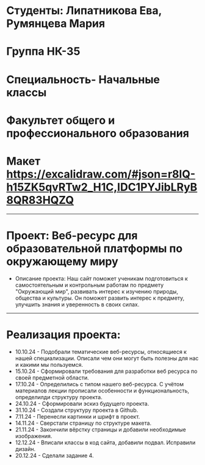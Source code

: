 # Студенты: Липатникова Ева, Румянцева Мария
# Группа НК-35
# Специальность- Начальные классы
# Факультет общего и профессионального образования  
# Макет https://excalidraw.com/#json=r8lQ-h15ZK5qvRTw2_H1C,IDC1PYJibLRyB8QR83HQZQ
---
# Проект: Веб-ресурс для образовательной платформы по окружающему миру
- Описание проекта: Наш сайт поможет ученикам подготовиться к самостоятельным и контрольным работам по предмету "Окружающий мир", развивать интерес к изучению природы, общества и культуры. Он поможет развить интерес к предмету, улучшить знания и уверенность в своих силах.
---
# Реализация проекта:
- 10.10.24 - Подобрали тематические веб-ресурсы, относящиеся к нашей специализации. Описали чем они могут быть полезны для нас и какими мы пользуемся.
- 15.10.24 - Сформировали требования для разработки веб ресурса по своей предметной области.
- 17.10.24 - Определились с типом нашего веб-ресурса. С учётом материалов лекции прописали особенности и функциональность, определилди структуру проекта.
- 24.10.24 - Сформировали эскиз будущего проекта.
- 31.10.24 - Создали структуру проекта в Github.
- 7.11.24 - Перенесли картинки и шрифт в проект.
- 14.11.24 - Сверстали страницу по структуре макета.
- 21.11.24 - Закончили вёрстку страницы и добавили необходимые изображения.
- 12.12.24 - Вписали классы в код сайта, добавили подвал. Исправили дизайн.
- 20.12.24 - Сделали задание 4.
